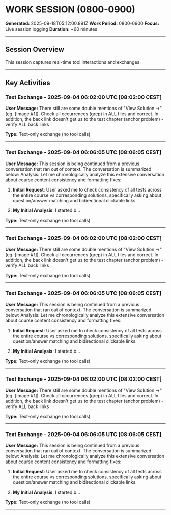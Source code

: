 # WORK SESSION (0800-0900)

**Generated:** 2025-09-18T05:12:00.891Z
**Work Period:** 0800-0900
**Focus:** Live session logging
**Duration:** ~60 minutes

---

## Session Overview

This session captures real-time tool interactions and exchanges.

---

## Key Activities

### Text Exchange - 2025-09-04 06:02:00 UTC [08:02:00 CEST]

**User Message:** There still are some double mentions of "View Solution ->" (eg. [Image #1]). Check all occurrences (grep) in ALL files and correct. In addition, the back link doesn't get us to the test chapter (anchor problem) - verify ALL back links

**Type:** Text-only exchange (no tool calls)

---

### Text Exchange - 2025-09-04 06:06:05 UTC [08:06:05 CEST]

**User Message:** This session is being continued from a previous conversation that ran out of context. The conversation is summarized below:
Analysis:
Let me chronologically analyze this extensive conversation about course content consistency and formatting fixes:

1. **Initial Request**: User asked me to check consistency of all tests across the entire course vs corresponding solutions, specifically asking about question/answer matching and bidirectional clickable links.

2. **My Initial Analysis**: I started b...

**Type:** Text-only exchange (no tool calls)

---

### Text Exchange - 2025-09-04 06:02:00 UTC [08:02:00 CEST]

**User Message:** There still are some double mentions of "View Solution ->" (eg. [Image #1]). Check all occurrences (grep) in ALL files and correct. In addition, the back link doesn't get us to the test chapter (anchor problem) - verify ALL back links

**Type:** Text-only exchange (no tool calls)

---

### Text Exchange - 2025-09-04 06:06:05 UTC [08:06:05 CEST]

**User Message:** This session is being continued from a previous conversation that ran out of context. The conversation is summarized below:
Analysis:
Let me chronologically analyze this extensive conversation about course content consistency and formatting fixes:

1. **Initial Request**: User asked me to check consistency of all tests across the entire course vs corresponding solutions, specifically asking about question/answer matching and bidirectional clickable links.

2. **My Initial Analysis**: I started b...

**Type:** Text-only exchange (no tool calls)

---

### Text Exchange - 2025-09-04 06:02:00 UTC [08:02:00 CEST]

**User Message:** There still are some double mentions of "View Solution ->" (eg. [Image #1]). Check all occurrences (grep) in ALL files and correct. In addition, the back link doesn't get us to the test chapter (anchor problem) - verify ALL back links

**Type:** Text-only exchange (no tool calls)

---

### Text Exchange - 2025-09-04 06:06:05 UTC [08:06:05 CEST]

**User Message:** This session is being continued from a previous conversation that ran out of context. The conversation is summarized below:
Analysis:
Let me chronologically analyze this extensive conversation about course content consistency and formatting fixes:

1. **Initial Request**: User asked me to check consistency of all tests across the entire course vs corresponding solutions, specifically asking about question/answer matching and bidirectional clickable links.

2. **My Initial Analysis**: I started b...

**Type:** Text-only exchange (no tool calls)

---


